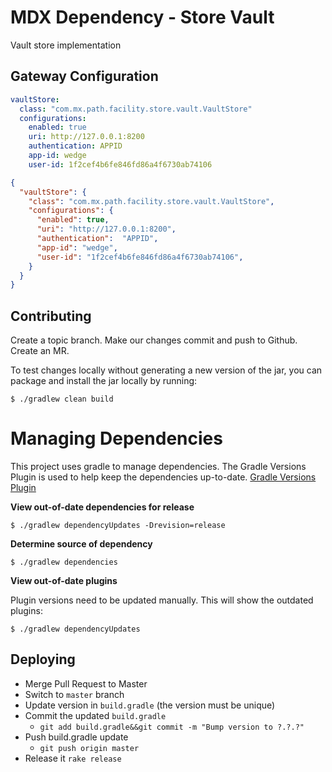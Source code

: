 # MDX Dependency - Store Vault

Vault store implementation

## Gateway Configuration

```yaml
vaultStore:
  class: "com.mx.path.facility.store.vault.VaultStore"
  configurations:
    enabled: true
    uri: http://127.0.0.1:8200
    authentication: APPID
    app-id: wedge
    user-id: 1f2cef4b6fe846fd86a4f6730ab74106
```

```json
{
  "vaultStore": {
    "class": "com.mx.path.facility.store.vault.VaultStore",
    "configurations": {
      "enabled": true,
      "uri": "http://127.0.0.1:8200",
      "authentication":  "APPID",
      "app-id": "wedge",
      "user-id": "1f2cef4b6fe846fd86a4f6730ab74106",
    }
  }
}
```

## Contributing
Create a topic branch. Make our changes commit and push to Github. Create an MR.

To test changes locally without generating a new version of the jar, you can package and install the jar locally by running:

```
$ ./gradlew clean build
```

# Managing Dependencies

This project uses gradle to manage dependencies. The Gradle Versions Plugin is used to help keep the dependencies up-to-date. [Gradle Versions Plugin](https://www.mojohaus.org/versions-maven-plugin/index.html)

**View out-of-date dependencies for release**

```shell
$ ./gradlew dependencyUpdates -Drevision=release
```

**Determine source of dependency**

```shell
$ ./gradlew dependencies
```

**View out-of-date plugins**

Plugin versions need to be updated manually. This will show the outdated plugins:

```shell
$ ./gradlew dependencyUpdates
```

## Deploying

* Merge Pull Request to Master
* Switch to `master` branch
* Update version in `build.gradle` (the version must be unique)
* Commit the updated `build.gradle`
    * `git add build.gradle&&git commit -m "Bump version to ?.?.?"`
* Push build.gradle update
    * `git push origin master`
* Release it `rake release`
